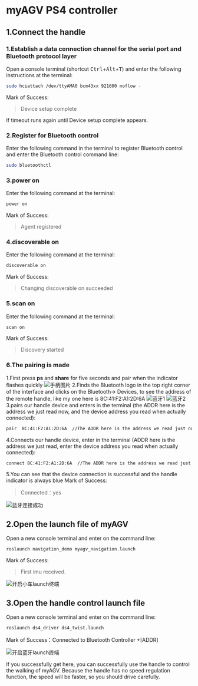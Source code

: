 # myAGV PS4 controller

## 1.Connect the handle

### 1.Establish a data connection channel for the serial port and Bluetooth protocol layer
Open a console terminal (shortcut <kbd>Ctrl</kbd>+<kbd>Alt</kbd>+<kbd>T</kbd>) and enter the following instructions at the terminal:
```bash
sudo hciattach /dev/ttyAMA0 bcm43xx 921600 noflow -
```
Mark of Success: 

> Device setup complete

If timeout runs again until Device setup complete appears.
### 2.Register for Bluetooth control
Enter the following command in the terminal to register Bluetooth control and enter the Bluetooth control command line:

```bash
sudo bluetoothctl
```
### 3.power on
Enter the following command at the terminal:

```bash
power on
```
Mark of Success:

> Agent registered

### 4.discoverable on
Enter the following command at the terminal:

```bash
discoverable on
```
Mark of Success:

> Changing discoverable on succeeded
### 5.scan on
Enter the following command at the terminal:

```c
scan on
```
Mark of Success:

> Discovery started
### 6.The pairing is made
1.First press **ps** and **share** for five seconds and pair when the indicator flashes quickly
![手柄图片](../image/小车ps4手柄控制/手柄图片.png)
2.Finds the Bluetooth logo in the top right corner of the interface and clicks on the Bluetooth-> Devices, to see the address of the remote handle, like my one here is 8C:41:F2:A1:2D:6A
![蓝牙1](../image/小车ps4手柄控制/蓝牙1.png)
![蓝牙2](../image/小车ps4手柄控制/蓝牙2.png)
3.pairs our handle device and enters in the terminal (the ADDR here is the address we just read now, and the device address you read when actually connected):

```bash
pair  8C:41:F2:A1:2D:6A  //The ADDR here is the address we read just now and enter the device address you read when actually connected.
```

4.Connects our handle device, enter in the terminal (ADDR here is the address we just read, enter the device address you read when actually connected):

```bash
connect 8C:41:F2:A1:2D:6A  //The ADDR here is the address we read just now, and enter the device address you read when actually connected.
```
5.You can see that the device connection is successful and the handle indicator is always blue
Mark of Success:

> Connected：yes

![蓝牙连接成功](../image/小车ps4手柄控制/蓝牙连接成功.png)
## 2.Open the launch file of myAGV
Open a new console terminal and enter on the command line:

```bash
roslaunch navigation_demo myagv_navigation.launch
```
Mark of Success:

> First imu received.

![开启小车launch终端](../image/小车ps4手柄控制/开启launch终端.png)

## 3.Open the handle control launch file

Open a new console terminal and enter on the command line:

```bash
roslaunch ds4_driver ds4_twist.launch
```
Mark of Success：Connected to Bluetooth Controller +[ADDR] 

![开启蓝牙launch终端](../image/小车ps4手柄控制/开启蓝牙launch终端.png)

If you successfully get here, you can successfully use the handle to control the walking of myAGV. Because the handle has no speed regulation function, the speed will be faster, so you should drive carefully.
